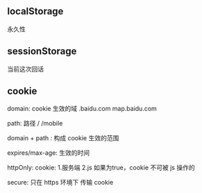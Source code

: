 ## localStorage
永久性

## sessionStorage
当前这次回话

## cookie
domain: cookie 生效的域
.baidu.com
map.baidu.com

path: 路径
/
/mobile

domain + path : 构成 cookie 生效的范围

expires/max-age: 生效的时间

httpOnly:
cookie: 1.服务端 2.js
如果为true，cookie 不可被 js 操作的

secure:
只在 https 环境下 传输 cookie
